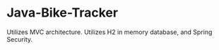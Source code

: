 # Java-Bike-Tracker
Utilizes MVC architecture. Utilizes H2 in memory database, and Spring Security.
